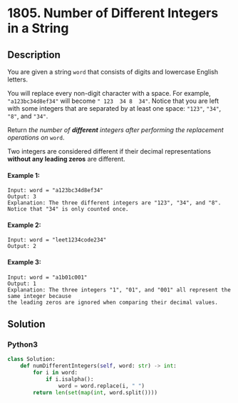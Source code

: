 # 1805. Number of Different Integers in a String

## Description
You are given a string `word` that consists of digits and lowercase English letters.

You will replace every non-digit character with a space. For example, `"a123bc34d8ef34"` will become `" 123  34 8  34"`. Notice that you are left with some integers that are separated by at least one space: `"123"`, `"34"`, `"8"`, and `"34"`.

Return *the number of **different** integers after performing the replacement operations on* `word`.

Two integers are considered different if their decimal representations **without any leading zeros** are different.

#### Example 1:
```
Input: word = "a123bc34d8ef34"
Output: 3
Explanation: The three different integers are "123", "34", and "8". Notice that "34" is only counted once.
```

#### Example 2:
```
Input: word = "leet1234code234"
Output: 2
```

#### Example 3:
```
Input: word = "a1b01c001"
Output: 1
Explanation: The three integers "1", "01", and "001" all represent the same integer because
the leading zeros are ignored when comparing their decimal values.
```


## Solution

### Python3
```python
class Solution:
    def numDifferentIntegers(self, word: str) -> int:
        for i in word:
            if i.isalpha():
                word = word.replace(i, " ")
        return len(set(map(int, word.split())))
```
